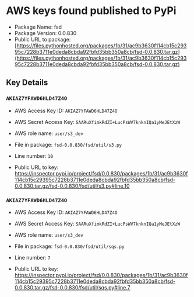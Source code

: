# AWS keys found published to PyPi

* Package Name: fsd
* Package Version: 0.0.830
* Public URL to package: [https://files.pythonhosted.org/packages/1b/31/ac9b3630f114cb15c29395c7228b3711e0deda8cbda92fbfd35bb350a8cb/fsd-0.0.830.tar.gz](https://files.pythonhosted.org/packages/1b/31/ac9b3630f114cb15c29395c7228b3711e0deda8cbda92fbfd35bb350a8cb/fsd-0.0.830.tar.gz)

## Key Details

### `AKIAZ7YFAWD6HLD47Z4O`

* AWS Access Key ID: `AKIAZ7YFAWD6HLD47Z4O`
* AWS Secret Access Key: `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` 
* AWS role name: `user/s3_dev`
* File in package: `fsd-0.0.830/fsd/util/s3.py`
* Line number: `10`

* Public URL to key: https://inspector.pypi.io/project/fsd/0.0.830/packages/1b/31/ac9b3630f114cb15c29395c7228b3711e0deda8cbda92fbfd35bb350a8cb/fsd-0.0.830.tar.gz/fsd-0.0.830/fsd/util/s3.py#line.10



### `AKIAZ7YFAWD6HLD47Z4O`

* AWS Access Key ID: `AKIAZ7YFAWD6HLD47Z4O`
* AWS Secret Access Key: `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` 
* AWS role name: `user/s3_dev`
* File in package: `fsd-0.0.830/fsd/util/sqs.py`
* Line number: `7`

* Public URL to key: https://inspector.pypi.io/project/fsd/0.0.830/packages/1b/31/ac9b3630f114cb15c29395c7228b3711e0deda8cbda92fbfd35bb350a8cb/fsd-0.0.830.tar.gz/fsd-0.0.830/fsd/util/sqs.py#line.7


